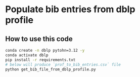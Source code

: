 # Populate bib entries from dblp profile

## How to use this code

```bash
conda create -n dblp pytohn=3.12 -y
conda activate dblp
pip install -r requirements.txt
# below will produce `prof_to_bib_entries.csv` file
python get_bib_file_from_dblp_profile.py 
```